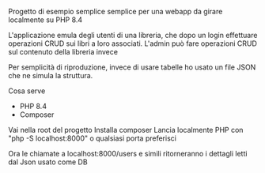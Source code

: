 Progetto di esempio semplice semplice per una webapp da girare localmente su PHP 8.4

L'applicazione emula degli utenti di una libreria, che dopo un login effettuare operazioni CRUD sui libri a loro associati. 
L'admin può fare operazioni CRUD sul contenuto della libreria invece

Per semplicità di riproduzione, invece di usare tabelle ho usato un file JSON che ne simula la struttura.

Cosa serve
- PHP 8.4 
- Composer

Vai nella root del progetto
Installa composer
Lancia localmente PHP con "php -S localhost:8000" o qualsiasi porta preferisci

Ora le chiamate a localhost:8000/users e simili ritorneranno i dettagli letti dal Json usato come DB